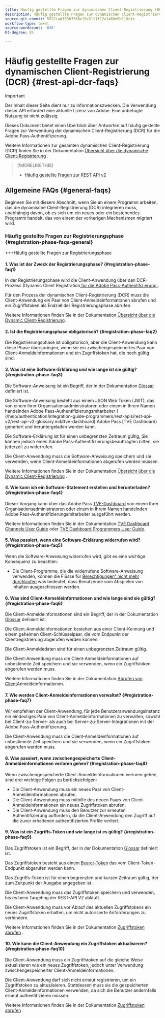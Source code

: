 ```yaml
---
title: Häufig gestellte Fragen zur dynamischen Client-Registrierung (DCR)
description: Häufig gestellte Fragen zur dynamischen Client-Registrierung (DCR)
source-git-commit: 5622cad15383560e19e8111f12a1460e9b118efe
workflow-type: tm+mt
source-wordcount: '836'
ht-degree: 0%

---
```


# Häufig gestellte Fragen zur dynamischen Client-Registrierung (DCR) {#rest-api-dcr-faqs}

>[!IMPORTANT]
>
> Der Inhalt dieser Seite dient nur zu Informationszwecken. Die Verwendung dieser API erfordert eine aktuelle Lizenz von Adobe. Eine unbefugte Nutzung ist nicht zulässig.

Dieses Dokument bietet einen Überblick über Antworten auf häufig gestellte Fragen zur Verwendung der dynamischen Client-Registrierung (DCR) für die Adobe Pass-Authentifizierung.

Weitere Informationen zur gesamten dynamischen Client-Registrierung (DCR) finden Sie in der Dokumentation [Übersicht über die dynamische Client-Registrierung](/help/authentication/integration-guide-programmers/rest-apis/rest-api-dcr/dynamic-client-registration-overview.md) .

>[!MORELIKETHIS]
>
> * [Häufig gestellte Fragen zur REST API v2](/help/authentication/integration-guide-programmers/rest-apis/rest-api-v2/rest-api-v2-faqs.md)

## Allgemeine FAQs {#general-faqs}

Beginnen Sie mit diesem Abschnitt, wenn Sie an einem Programm arbeiten, das die dynamische Client-Registrierung (DCR) integrieren muss, unabhängig davon, ob es sich um ein neues oder ein bestehendes Programm handelt, das von einem der vorherigen Mechanismen migriert wird.

### Häufig gestellte Fragen zur Registrierungsphase {#registration-phase-faqs-general}

+++Häufig gestellte Fragen zur Registrierungsphase

#### 1. Was ist der Zweck der Registrierungsphase? {#registration-phase-faq1}

In der Registrierungsphase wird die Client-Anwendung über den DCR-Prozess (Dynamic Client Registration[ für die Adobe Pass-Authentifizierung ](/help/authentication/integration-guide-programmers/rest-apis/rest-api-v2/rest-api-v2-glossary.md#dcr).

Für den Prozess der dynamischen Client-Registrierung (DCR) muss die Client-Anwendung ein Paar von Client-Anmeldeinformationen abrufen und ein Zugriffstoken als Endziel der Registrierungsphase abrufen.

Weitere Informationen finden Sie in der Dokumentation [Übersicht über die Dynamic Client-Registrierung](/help/authentication/integration-guide-programmers/rest-apis/rest-api-dcr/dynamic-client-registration-overview.md).

#### 2. Ist die Registrierungsphase obligatorisch? {#registration-phase-faq2}

Die Registrierungsphase ist obligatorisch, aber die Client-Anwendung kann diese Phase überspringen, wenn sie ein zwischengespeichertes Paar von Client-Anmeldeinformationen und ein Zugriffstoken hat, die noch gültig sind.

#### 3. Was ist eine Software-Erklärung und wie lange ist sie gültig? {#registration-phase-faq3}

Die Software-Anweisung ist ein Begriff, der in der Dokumentation [Glossar](/help/authentication/integration-guide-programmers/rest-apis/rest-api-v2/rest-api-v2-glossary.md#software-statement) definiert ist.

Die Software-Anweisung besteht aus einem JSON Web Token (JWT), das von einem Ihrer Organisationsadministratoren oder einem in Ihrem Namen handelnden Adobe Pass-Authentifizierungsmitarbeiter ](/help/authentication/integration-guide-programmers/rest-apis/rest-api-v2/rest-api-v2-glossary.md#tve-dashboard) Adobe Pass [TVE Dashboard) generiert und heruntergeladen werden kann.

Die Software-Erklärung ist für einen unbegrenzten Zeitraum gültig, Sie können jedoch einen Adobe Pass-Authentifizierungsbeauftragten bitten, sie jederzeit zu widerrufen.

Die Client-Anwendung muss die Software-Anweisung speichern und sie verwenden, wenn Client-Anmeldeinformationen abgerufen werden müssen.

Weitere Informationen finden Sie in der Dokumentation [Übersicht über die Dynamic Client-Registrierung](/help/authentication/integration-guide-programmers/rest-apis/rest-api-dcr/dynamic-client-registration-overview.md) .

#### 4. Wie kann ich ein Software-Statement erstellen und herunterladen? {#registration-phase-faq4}

Dieser Vorgang kann über das Adobe Pass [TVE-Dashboard](/help/authentication/integration-guide-programmers/rest-apis/rest-api-v2/rest-api-v2-glossary.md#tve-dashboard) von einem Ihrer Organisationsadministratoren oder einem in Ihrem Namen handelnden Adobe Pass-Authentifizierungsmitarbeiter ausgeführt werden.

Weitere Informationen finden Sie in der Dokumentation [TVE Dashboard Channels User Guide](/help/authentication/user-guide-tve-dashboard/tve-dashboard-channels.md#registered-applications) oder [TVE Dashboard Programmers User Guide](/help/authentication/user-guide-tve-dashboard/tve-dashboard-programmers.md#registered-applications).

#### 5. Was passiert, wenn eine Software-Erklärung widerrufen wird? {#registration-phase-faq5}

Wenn die Software-Anweisung widerrufen wird, gibt es eine wichtige Konsequenz zu beachten:

* Die Client-Programme, die die widerrufene Software-Anweisung verwenden, können die Flüsse für [Berechtigungen“ nicht mehr durchlaufen](/help/authentication/integration-guide-programmers/rest-apis/rest-api-v2/rest-api-v2-glossary.md#entitlement) was bedeutet, dass Benutzende vom Abspielen von Inhalten ausgeschlossen werden.

#### 6. Was sind Client-Anmeldeinformationen und wie lange sind sie gültig? {#registration-phase-faq6}

Die Client-Anmeldeinformationen sind ein Begriff, der in der Dokumentation [Glossar](/help/authentication/integration-guide-programmers/rest-apis/rest-api-v2/rest-api-v2-glossary.md#client-credentials) definiert ist.

Die Client-Anmeldeinformationen bestehen aus einer Client-Kennung und einem geheimen Client-Schlüsselpaar, die vom Endpunkt der Clientregistrierung abgerufen werden können.

Die Client-Anmeldedaten sind für einen unbegrenzten Zeitraum gültig.

Die Client-Anwendung muss die Client-Anmeldeinformationen auf unbestimmte Zeit speichern und sie verwenden, wenn ein Zugriffstoken abgerufen werden muss.

Weitere Informationen finden Sie in der Dokumentation [Abrufen von Client](/help/authentication/integration-guide-programmers/rest-apis/rest-api-dcr/apis/dynamic-client-registration-apis-retrieve-client-credentials.md)Anmeldeinformationen.

#### 7. Wie werden Client-Anmeldeinformationen verwaltet? {#registration-phase-faq7}

Wir empfehlen der Client-Anwendung, für jede Benutzeranwendungsinstanz ein eindeutiges Paar von Client-Anmeldeinformationen zu verwalten, sowohl bei Client-zu-Server- als auch bei Server-zu-Server-Integrationen mit der Adobe Pass-Authentifizierung.

Die Client-Anwendung muss die Client-Anmeldeinformationen auf unbestimmte Zeit speichern und sie verwenden, wenn ein Zugriffstoken abgerufen werden muss.

#### 8. Was passiert, wenn zwischengespeicherte Client-Anmeldeinformationen verloren gehen? {#registration-phase-faq8}

Wenn zwischengespeicherte Client-Anmeldeinformationen verloren gehen, sind drei wichtige Folgen zu berücksichtigen:

* Die Client-Anwendung muss ein neues Paar von Client-Anmeldeinformationen abrufen.
* Die Client-Anwendung muss mithilfe des neuen Paars von Client-Anmeldeinformationen ein neues Zugriffstoken abrufen.
* Die Client-Anwendung muss den Benutzer zur erneuten Authentifizierung auffordern, da die Client-Anwendung den Zugriff auf die zuvor erhaltenen authentifizierten Profile verliert.

#### 9. Was ist ein Zugriffs-Token und wie lange ist es gültig? {#registration-phase-faq9}

Das Zugriffstoken ist ein Begriff, der in der Dokumentation [Glossar](/help/authentication/integration-guide-programmers/rest-apis/rest-api-v2/rest-api-v2-glossary.md#access-token) definiert ist.

Das Zugriffstoken besteht aus einem [Bearer-Token](/help/authentication/integration-guide-programmers/rest-apis/rest-api-v2/appendix/headers/rest-api-v2-appendix-headers-authorization.md) das vom Client-Token-Endpunkt abgerufen werden kann.

Das Zugriffs-Token ist für einen begrenzten und kurzen Zeitraum gültig, der zum Zeitpunkt der Ausgabe angegeben ist.

Die Client-Anwendung muss das Zugriffstoken speichern und verwenden, bis es beim Targeting der REST-API V2 abläuft.

Die Client-Anwendung muss vor Ablauf des aktuellen Zugriffstokens ein neues Zugriffstoken erhalten, um nicht autorisierte Anforderungen zu verhindern.

Weitere Informationen finden Sie in der Dokumentation [Zugriffstoken abrufen](/help/authentication/integration-guide-programmers/rest-apis/rest-api-dcr/apis/dynamic-client-registration-apis-retrieve-access-token.md) .

#### 10. Wie kann die Client-Anwendung ein Zugriffstoken aktualisieren? {#registration-phase-faq10}

Die Client-Anwendung muss ein Zugriffstoken auf die gleiche Weise aktualisieren wie ein neues Zugriffstoken, jedoch unter Verwendung zwischengespeicherter Client-Anmeldeinformationen.

Die Client-Anwendung darf sich nicht erneut registrieren, um ein Zugriffstoken zu aktualisieren. Stattdessen muss sie die gespeicherten Client-Anmeldeinformationen verwenden, da sich die Benutzer andernfalls erneut authentifizieren müssen.

Weitere Informationen finden Sie in der Dokumentation [Zugriffstoken abrufen](/help/authentication/integration-guide-programmers/rest-apis/rest-api-dcr/apis/dynamic-client-registration-apis-retrieve-access-token.md) .
